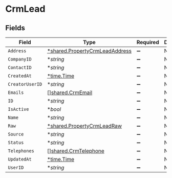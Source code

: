 # CrmLead


## Fields

| Field                                                                                  | Type                                                                                   | Required                                                                               | Description                                                                            |
| -------------------------------------------------------------------------------------- | -------------------------------------------------------------------------------------- | -------------------------------------------------------------------------------------- | -------------------------------------------------------------------------------------- |
| `Address`                                                                              | [*shared.PropertyCrmLeadAddress](../../../pkg/models/shared/propertycrmleadaddress.md) | :heavy_minus_sign:                                                                     | N/A                                                                                    |
| `CompanyID`                                                                            | **string*                                                                              | :heavy_minus_sign:                                                                     | N/A                                                                                    |
| `ContactID`                                                                            | **string*                                                                              | :heavy_minus_sign:                                                                     | N/A                                                                                    |
| `CreatedAt`                                                                            | [*time.Time](https://pkg.go.dev/time#Time)                                             | :heavy_minus_sign:                                                                     | N/A                                                                                    |
| `CreatorUserID`                                                                        | **string*                                                                              | :heavy_minus_sign:                                                                     | N/A                                                                                    |
| `Emails`                                                                               | [][shared.CrmEmail](../../../pkg/models/shared/crmemail.md)                            | :heavy_minus_sign:                                                                     | N/A                                                                                    |
| `ID`                                                                                   | **string*                                                                              | :heavy_minus_sign:                                                                     | N/A                                                                                    |
| `IsActive`                                                                             | **bool*                                                                                | :heavy_minus_sign:                                                                     | N/A                                                                                    |
| `Name`                                                                                 | **string*                                                                              | :heavy_minus_sign:                                                                     | N/A                                                                                    |
| `Raw`                                                                                  | [*shared.PropertyCrmLeadRaw](../../../pkg/models/shared/propertycrmleadraw.md)         | :heavy_minus_sign:                                                                     | N/A                                                                                    |
| `Source`                                                                               | **string*                                                                              | :heavy_minus_sign:                                                                     | N/A                                                                                    |
| `Status`                                                                               | **string*                                                                              | :heavy_minus_sign:                                                                     | N/A                                                                                    |
| `Telephones`                                                                           | [][shared.CrmTelephone](../../../pkg/models/shared/crmtelephone.md)                    | :heavy_minus_sign:                                                                     | N/A                                                                                    |
| `UpdatedAt`                                                                            | [*time.Time](https://pkg.go.dev/time#Time)                                             | :heavy_minus_sign:                                                                     | N/A                                                                                    |
| `UserID`                                                                               | **string*                                                                              | :heavy_minus_sign:                                                                     | N/A                                                                                    |